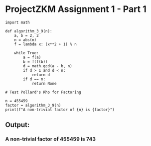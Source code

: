 # ProjectZKM Assignment 1 - Part 1

```
import math

def algorithm_3_9(n):
    a, b = 2, 2
    n = abs(n)
    f = lambda x: (x**2 + 1) % n

    while True:
        a = f(a)
        b = f(f(b))
        d = math.gcd(a - b, n)
        if d > 1 and d < n:
            return d
        if d == n:
            return None

# Test Pollard's Rho for Factoring

n = 455459
factor = algorithm_3_9(n)
print(f"A non-trivial factor of {n} is {factor}")

```

## Output:

### A non-trivial factor of 455459 is 743
